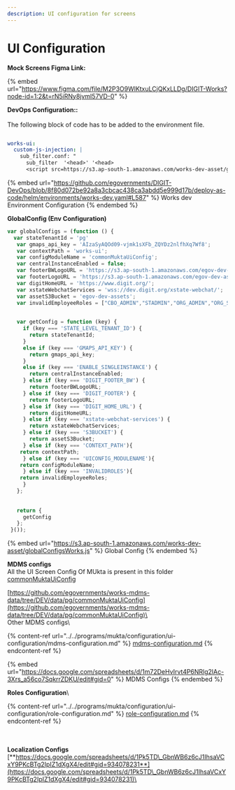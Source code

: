 ```yaml
---
description: UI configuration for screens
---
```


# UI Configuration

**Mock Screens Figma Link:**&#x20;

{% embed url="https://www.figma.com/file/M2P3O9WlKtxuLCjQKxLLDg/DIGIT-Works?node-id=1:2&t=rN5iRNy8jvmI57VD-0" %}



**DevOps Configuration::**\
\
The following block of code has to be added to the environment file.

```yaml

works-ui:
  custom-js-injection: |
    sub_filter.conf: "
      sub_filter  '<head>' '<head>
      <script src=https://s3.ap-south-1.amazonaws.com/works-dev-asset/globalConfigsWorks.js type=text/javascript></script>';"
```

{% embed url="https://github.com/egovernments/DIGIT-DevOps/blob/8f80d072be92a8a3cbcac438ca3abdd5e999d17b/deploy-as-code/helm/environments/works-dev.yaml#L587" %}
Works dev Environment Configuration
{% endembed %}



**GlobalConfig (Env Configuration)**



```javascript
var globalConfigs = (function () {
  var stateTenantId = 'pg'
   var gmaps_api_key = 'AIzaSyAQOd09-vjmk1sXFb_ZQYDz2nlfhXq7Wf8';
   var contextPath = 'works-ui'; 
   var configModuleName = 'commonMuktaUiConfig'; 
   var centralInstanceEnabled = false;
   var footerBWLogoURL = 'https://s3.ap-south-1.amazonaws.com/egov-dev-assets/digit-footer-bw.png';
   var footerLogoURL = 'https://s3.ap-south-1.amazonaws.com/egov-dev-assets/digit-footer.png';
   var digitHomeURL = 'https://www.digit.org/';
   var xstateWebchatServices = 'wss://dev.digit.org/xstate-webchat/';
   var assetS3Bucket = 'egov-dev-assets';
   var invalidEmployeeRoles = ["CBO_ADMIN","STADMIN","ORG_ADMIN","ORG_STAFF"] 

 
   var getConfig = function (key) {
     if (key === 'STATE_LEVEL_TENANT_ID') {
       return stateTenantId;
     }
     else if (key === 'GMAPS_API_KEY') {
       return gmaps_api_key;
     }
     else if (key === 'ENABLE_SINGLEINSTANCE') {
       return centralInstanceEnabled;
     } else if (key === 'DIGIT_FOOTER_BW') {
       return footerBWLogoURL;
     } else if (key === 'DIGIT_FOOTER') {
       return footerLogoURL;
     } else if (key === 'DIGIT_HOME_URL') {
       return digitHomeURL;
     } else if (key === 'xstate-webchat-services') {
       return xstateWebchatServices;
     } else if (key === 'S3BUCKET') {
       return assetS3Bucket;
     } else if (key === 'CONTEXT_PATH'){
	return contextPath;
     } else if (key === 'UICONFIG_MODULENAME'){
	return configModuleName;
     } else if (key === 'INVALIDROLES'){
	return invalidEmployeeRoles;
     }
   };
 
 
   return {
     getConfig
   };
 }());
```

{% embed url="https://s3.ap-south-1.amazonaws.com/works-dev-asset/globalConfigsWorks.js" %}
Global Config
{% endembed %}

**MDMS configs**\
All the UI Screen Config Of MUkta is present in this folder [commonMuktaUiConfig](https://github.com/egovernments/works-mdms-data/tree/DEV/data/pg/commonMuktaUiConfig)

[https://github.com/egovernments/works-mdms-data/tree/DEV/data/pg/commonMuktaUiConfig](https://github.com/egovernments/works-mdms-data/tree/DEV/data/pg/commonMuktaUiConfig)\
\
Other MDMS configs\


{% content-ref url="../../programs/mukta/configuration/ui-configuration/mdms-configuration.md" %}
[mdms-configuration.md](../../programs/mukta/configuration/ui-configuration/mdms-configuration.md)
{% endcontent-ref %}

{% embed url="https://docs.google.com/spreadsheets/d/1m72DeHvIrvt4P6NRlg2lAc-3Xrs_a56co7SqkrrZDKU/edit#gid=0" %}
MDMS Configs
{% endembed %}

**Roles Configuration**\


{% content-ref url="../../programs/mukta/configuration/ui-configuration/role-configuration.md" %}
[role-configuration.md](../../programs/mukta/configuration/ui-configuration/role-configuration.md)
{% endcontent-ref %}

\
\
**Localization Configs**\
[**https://docs.google.com/spreadsheets/d/1Pk5TD\_GbnWB6z6cJ1IhsaVCxY9PKcBTg2IpIZ1dXgX4/edit#gid=934078231**](https://docs.google.com/spreadsheets/d/1Pk5TD\_GbnWB6z6cJ1IhsaVCxY9PKcBTg2IpIZ1dXgX4/edit#gid=934078231)\
